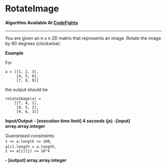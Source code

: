 # RotateImage

#### Algorithm Available At [CodeFights](https://codefights.com/interview-practice/task/5A8jwLGcEpTPyyjTB/description)

---

You are given an n x n 2D matrix that represents an image. Rotate the image by 90 degrees (clockwise).

**Example**

For

```
a = [[1, 2, 3],
     [4, 5, 6],
     [7, 8, 9]]
```
the output should be
```
rotateImage(a) =
    [[7, 4, 1],
     [8, 5, 2],
     [9, 6, 3]]
```

**Input/Output**
**- [execution time limit] 4 seconds (js)**
 **-[input] array.array.integer**

 *Guaranteed constraints:*  
 `1 <= a.length <= 100`,  
 `a[i].length = a.length`,  
 `1 <= a[i][j] <= 10^4`  

 **- [output] array.array.integer**